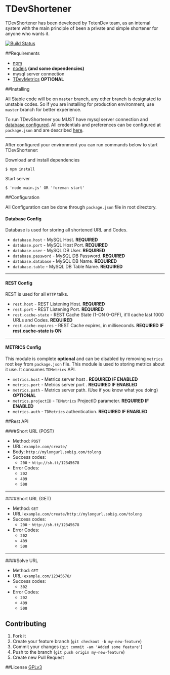 TDevShortener
=============

TDevShortener has been developed by TotenDev team, as an internal system with the main principle of been a private and simple shortener for anyone who wants it.

[![Build Status](https://secure.travis-ci.org/TotenDev/TDevShortener.png?branch=master)](http://travis-ci.org/TotenDev/TDevShortener)

##Requirements

- [npm](https://github.com/isaacs/npm)
- [nodejs](https://github.com/joyent/node) **(and some dependencies)**
- mysql server connection
- [TDevMetrics](https://github.com/TotenDev/TDMetrics/) **OPTIONAL**

##Installing

All Stable code will be on `master` branch, any other branch is designated to unstable codes. So if you are installing for production environment, use `master` branch for better experience.

To run TDevShortener you MUST have mysql server connection and [database configured](TDevShortener/raw/master/application/db.sql). All credentials and preferences can be configured at `package.json` and are described [here](#configuration).

---

After configured your environment you can run commands below to start TDevShortener:

Download and install dependencies

	$ npm install

Start server
	
	$ 'node main.js' OR 'foreman start'

##Configuration

All Configuration can be done through `package.json` file in root directory.

#### Database Config
Database is used for storing all shortened URL and Codes.
- `database.host` - MySQL Host. **REQUIRED**
- `database.port` - MySQL Host Port. **REQUIRED**
- `database.user` - MySQL DB User. **REQUIRED**
- `database.password` - MySQL DB Password. **REQUIRED**
- `database.database` - MySQL DB Name. **REQUIRED**
- `database.table` - MySQL DB Table Name. **REQUIRED**

---
#### REST Config
REST is used for all `HTTP` talks. 
- `rest.host` - REST Listening Host. **REQUIRED**
- `rest.port` - REST Listening Port. **REQUIRED**
- `rest.cache-state` - REST Cache State (1-ON 0-OFF), it'll cache last 1000 URLs and Codes. **REQUIRED**
- `rest.cache-expires` - REST Cache expires, in milliseconds. **REQUIRED IF rest.cache-state is ON**

---
#### METRICS Config
This module is complete **optional** and can be disabled by removing `metrics` root key from `package.json` file.
This module is used to storing metrics about it use. It consumes `TDMetrics` API.
- `metrics.host` - Metrics server host . **REQUIRED IF ENABLED**
- `metrics.port` - Metrics server port . **REQUIRED IF ENABLED**
- `metrics.path` - Metrics server path. (Use if you know what you doing) **OPTIONAL**
- `metrics.projectID` - `TDMetrics` ProjectID parameter. **REQUIRED IF ENABLED**
- `metrics.auth` - `TDMetrics` authentication. **REQUIRED IF ENABLED**

##Rest API

####Short URL (POST)
- Method: `POST`
- URL: `example.com/create/`
- Body: `http://mylongurl.sobig.com/tolong`
- Success codes: 
	- `200` - `http://sh.tt/12345678`
- Error Codes: 
	- `202`
	- `409`
	- `500`
	
---
####Short URL (GET)
- Method: `GET`
- URL: `example.com/create/http://mylongurl.sobig.com/tolong`
- Success codes: 
	- `200` - `http://sh.tt/12345678`
- Error Codes: 
	- `202`
	- `409`
	- `500`
	
---
####Solve URL
- Method: `GET`
- URL: `example.com/12345678/`
- Success codes: 
	- `302`
- Error Codes: 
	- `202`
	- `409`
	- `500`

## Contributing
1. Fork it
2. Create your feature branch (`git checkout -b my-new-feature`)
3. Commit your changes (`git commit -am 'Added some feature'`)
4. Push to the branch (`git push origin my-new-feature`)
5. Create new Pull Request
	
##License
[GPLv3](TDevShortener/raw/master/LICENSE)